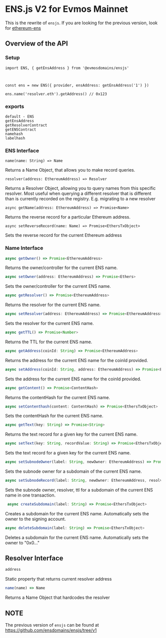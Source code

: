# ENS.js V2 for Evmos Mainnet

This is the rewrite of `ensjs`. If you are looking for the previous version, look for [ethereum-ens](https://www.npmjs.com/package/ethereum-ens)

## Overview of the API

### Setup

```
import ENS, { getEnsAddress } from '@evmosdomains/ensjs'



const ens = new ENS({ provider, ensAddress: getEnsAddress('1') })

ens.name('resolver.eth').getAddress() // 0x123
```

### exports

```
default - ENS
getEnsAddress
getResolverContract
getENSContract
namehash
labelhash
```

### ENS Interface

```
name(name: String) => Name
```

Returns a Name Object, that allows you to make record queries.

```
resolver(address: EthereumAddress) => Resolver
```

Returns a Resolver Object, allowing you to query names from this specific resolver. Most useful when querying a different resolver that is different than is currently recorded on the registry. E.g. migrating to a new resolver

```
async getName(address: EthereumAddress) => Promise<Name>
```

Returns the reverse record for a particular Ethereum address.

```
async setReverseRecord(name: Name) => Promise<EthersTxObject>
```

Sets the reverse record for the current Ethereum address

### Name Interface

```ts
async getOwner() => Promise<EthereumAddress>
```

Returns the owner/controller for the current ENS name.

```ts
async setOwner(address: EthereumAddress) => Promise<Ethers>
```

Sets the owner/controller for the current ENS name.

```ts
async getResolver() => Promise<EthereumAddress>
```

Returns the resolver for the current ENS name.

```ts
async setResolver(address: EthereumAddress) => Promise<EthereumAddress>
```

Sets the resolver for the current ENS name.

```ts
async getTTL() => Promise<Number>
```

Returns the TTL for the current ENS name.

```ts
async getAddress(coinId: String) => Promise<EthereumAddress>
```

Returns the address for the current ENS name for the coinId provided.

```ts
async setAddress(coinId: String, address: EthereumAddress) => Promise<EthersTxObject>
```

Sets the address for the current ENS name for the coinId provided.

```ts
async getContent() => Promise<ContentHash>
```

Returns the contentHash for the current ENS name.

```ts
async setContenthash(content: ContentHash) => Promise<EthersTxObject>
```

Sets the contentHash for the current ENS name.

```ts
async getText(key: String) => Promise<String>
```

Returns the text record for a given key for the current ENS name.

```ts
async setText(key: String, recordValue: String) => Promise<EthersTxObject>
```

Sets the text record for a given key for the current ENS name.

```ts
async setSubnodeOwner(label: String, newOwner: EthereumAddress) => Promise<EthersTxObject>
```

Sets the subnode owner for a subdomain of the current ENS name.

```ts
async setSubnodeRecord(label: String, newOwner: EthereumAddress, resolver: EthereumAddress, ttl: ?Number) => Promise<EthersTxObject>
```

Sets the subnode owner, resolver, ttl for a subdomain of the current ENS name in one transaction.

```ts
 async createSubdomain(label: String) => Promise<EthersTxObject>
```

Creates a subdomain for the current ENS name. Automatically sets the owner to the signing account.

```ts
async deleteSubdomain(label: String) => Promise<EthersTxObject>
```

Deletes a subdomain for the current ENS name. Automatically sets the owner to "0x0..."

## Resolver Interface

```ts
address
```

Static property that returns current resolver address

```ts
name(name) => Name
```

Returns a Name Object that hardcodes the resolver

## NOTE

The previous version of `ensjs` can be found at https://github.com/ensdomains/ensjs/tree/v1
